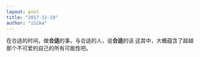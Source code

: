 ```yaml
---
layout: post
title: "2017-11-19"
author: "iSika"
---
```

在合适的时间，做**合适**的事，与合适的人，说**合适**的话
这其中，大概蕴含了超越那个不可爱的自己的所有可能性吧。